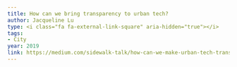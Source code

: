 ```yaml
---
title: How can we bring transparency to urban tech?
author: Jacqueline Lu
type: <i class="fa fa-external-link-square" aria-hidden="true"></i>
tags:
- City
year: 2019
link: https://medium.com/sidewalk-talk/how-can-we-make-urban-tech-transparent-these-icons-are-a-first-step-f03f237f8ff0
---
```

